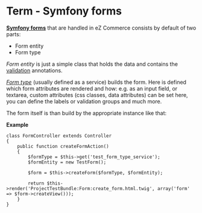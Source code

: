 #  Term - Symfony forms 

**[Symfony forms](http://symfony.com/doc/current/forms.html)** that are handled in eZ Commerce consists by default of two parts:

  - Form entity
  - Form type

*Form entity* is just a simple class that holds the data and contains the [validation](https://symfony.com/doc/current/reference/constraints.html) annotations.

[*Form type*](https://symfony.com/doc/current/reference/forms/types.html#main) (usually defined as a service) builds the form. Here is defined which form attributes are rendered and how: e.g. as an input field, or textarea, custom attributes (css classes, data attributes) can be set here, you can define the labels or validation groups and much more.

The form itself is than build by the appropriate instance like that:

**Example**

``` 
class FormController extends Controller
{
    public function createFormAction()
    {
        $formType = $this->get('test_form_type_service');
        $formEntity = new TestForm();       
        
        $form = $this->createForm($formType, $formEntity);

        return $this->render('ProjectTestBundle:Form:create_form.html.twig', array('form' => $form->createView()));
    }
}
```
